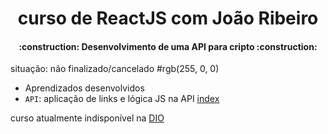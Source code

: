 # <h1 align="center"> curso de ReactJS com João Ribeiro </h1>
<h4 align="center"> 
    :construction:  Desenvolvimento de uma API para cripto  :construction:
</h4>

situação: não finalizado/cancelado #rgb(255, 0, 0)

- Aprendizados desenvolvidos
- `API`: aplicação de links e lógica JS na API [index](APIcripto/index.html)

curso atualmente indisponível na <a href="https://www.dio.me">DIO</a>
